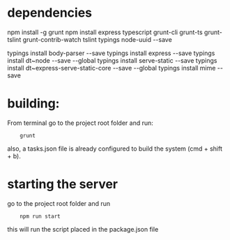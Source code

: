 # dependencies
npm install -g grunt
npm install express typescript grunt-cli grunt-ts grunt-tslint grunt-contrib-watch tslint typings node-uuid --save

typings install body-parser --save
typings install express --save
typings install dt~node --save --global
typings install serve-static --save
typings install dt~express-serve-static-core --save --global
typings install mime --save

# building:
From terminal go to the project root folder and run:
```
    grunt
```
also, a tasks.json file is already configured to build the system (cmd + shift + b).

# starting the server
go to the project root folder and run
```
    npm run start
```
this will run the script placed in the package.json file